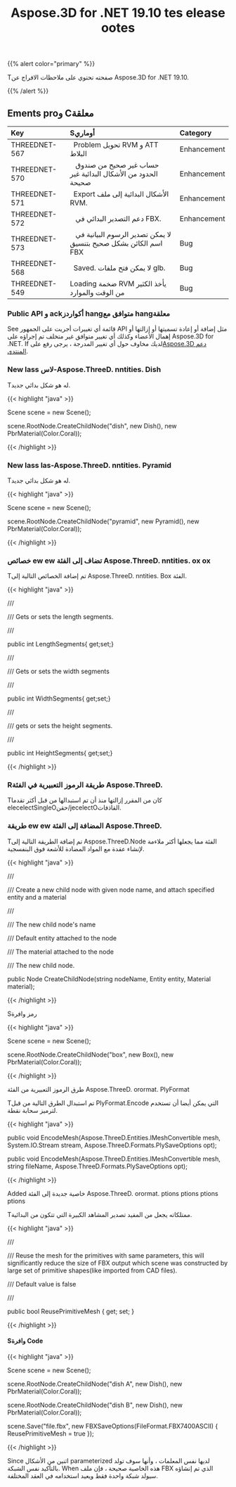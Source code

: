 ﻿---
title: Aspose.3D for .NET 19.10 tes elease ootes
type: docs
weight: 30
url: /ar/net/aspose-3d-for-net-19-10-release-notes/
---
{{% alert color="primary" %}} 

Tصفحته تحتوي على ملاحظات الافراج عن Aspose.3D for .NET 19.10.

{{% /alert %}} 
## **Ements proو Cمعلقة**

|**Key**|**Sأوماري**|**Category**|
|:- |:- |:- |
|THREEDNET-567 |` `Problem تحويل RVM و ATT البلاط|Enhancement|
|THREEDNET-570 |` ` حساب غير صحيح من صندوق الحدود من الأشكال البدائية غير صحيحة|Enhancement|
|THREEDNET-571 |` `Export الأشكال البدائية إلى ملف RVM.|Enhancement|
|THREEDNET-572 |` ` دعم التصدير البدائي في FBX.|Enhancement|
|THREEDNET-573 |` ` لا يمكن تصدير الرسوم البيانية في اسم الكائن بشكل صحيح بتنسيق FBX|Bug|
|THREEDNET-568 |` `Saved. لا يمكن فتح ملفات glb.|Bug|
|THREEDNET-549|Loading ضخمة RVM يأخذ الكثير من الوقت والموارد|Bug|
### **Public API و ackأكواردز hangمتوافق مع hangمعلقة**
See قائمة أي تغييرات أجريت على الجمهور API مثل إضافة أو إعادة تسميتها أو إزالتها أو إهمال الأعضاء وكذلك أي تغيير متوافق غير متخلف تم إجراؤه على Aspose.3D for .NET. If لديك مخاوف حول أي تغيير المدرجة ، يرجى رفع على[Aspose.3D دعم المنتدى](https://forum.aspose.com/c/3d).
### **New lass لاس-Aspose.ThreeD. nntities. Dish**
Tله هو شكل بدائي جديد.

{{< highlight "java" >}}

 Scene scene = new Scene();

scene.RootNode.CreateChildNode("dish", new Dish(), new PbrMaterial(Color.Coral));

{{< /highlight >}}
### **New lass las-Aspose.ThreeD. nntities. Pyramid**
Tله هو شكل بدائي جديد.

{{< highlight "java" >}}

 Scene scene = new Scene();

scene.RootNode.CreateChildNode("pyramid", new Pyramid(), new PbrMaterial(Color.Coral));

{{< /highlight >}}
### **خصائص ew ew تضاف إلى الفئة Aspose.ThreeD. nntities. ox ox**


Tتم إضافة الخصائص التالية إلى Aspose.ThreeD. nntities. Box الفئة.

{{< highlight "java" >}}

 /// <summary>

/// Gets or sets the length segments.

/// </summary>

public int LengthSegments{ get;set;}

/// <summary>

/// Gets or sets the width segments

/// </summary>

public int WidthSegments{ get;set;}

/// <summary>

/// gets or sets the height segments.

/// </summary>

public int HeightSegments{ get;set;}

{{< /highlight >}}
### **Rطريقة الرموز التعبيرية في الفئة Aspose.ThreeD.**
Tكان من المقرر إزالتها منذ أن تم استبدالها من قبل أكثر تقدما elecelectSingleOحقن/jecelectOالقاذفات.
### **طريقة ew ew المضافة إلى الفئة Aspose.ThreeD.**
Tتم إضافة الطريقة التالية إلى Aspose.ThreeD.Node الفئة مما يجعلها أكثر ملاءمة لإنشاء عقدة مع المواد المضادة للأشعة فوق البنفسجية.

{{< highlight "java" >}}

 /// <summary>

/// Create a new child node with given node name, and attach specified entity and a material

/// </summary>

/// <param name="nodeName">The new child node's name</param>

/// <param name="entity">Default entity attached to the node</param>

/// <param name="material">The material attached to the node</param>

/// <returns>The new child node.</returns>

public Node CreateChildNode(string nodeName, Entity entity, Material material);

{{< /highlight >}}

Sرمز وافرة

{{< highlight "java" >}}

 Scene scene = new Scene();

scene.RootNode.CreateChildNode("box", new Box(), new PbrMaterial(Color.Coral));

{{< /highlight >}}

طرق الرموز التعبيرية من الفئة Aspose.ThreeD. orormat. PlyFormat

Tتم استبدال الطرق التالية من قبل PlyFormat.Encode التي يمكن أيضا أن تستخدم لترميز سحابة نقطة.



{{< highlight "java" >}}

 public void EncodeMesh(Aspose.ThreeD.Entities.IMeshConvertible mesh, System.IO.Stream stream, Aspose.ThreeD.Formats.PlySaveOptions opt);

public void EncodeMesh(Aspose.ThreeD.Entities.IMeshConvertible mesh, string fileName, Aspose.ThreeD.Formats.PlySaveOptions opt);

{{< /highlight >}}

Added خاصية جديدة إلى الفئة Aspose.ThreeD. orormat. ptions ptions ptions ptions

Tممتلكاته يجعل من المفيد تصدير المشاهد الكبيرة التي تتكون من البدائية.



{{< highlight "java" >}}

 /// <summary>

/// Reuse the mesh for the primitives with same parameters, this will significantly reduce the size of FBX output which scene was constructed by large set of primitive shapes(like imported from CAD files).

/// Default value is false

/// </summary>

public bool ReusePrimitiveMesh { get; set; }

{{< /highlight >}}
#### **Sوافرة Code**
{{< highlight "java" >}}

 Scene scene = new Scene();

scene.RootNode.CreateChildNode("dish A", new Dish(), new PbrMaterial(Color.Coral));

scene.RootNode.CreateChildNode("dish B", new Dish(), new PbrMaterial(Color.Coral));

scene.Save("file.fbx", new FBXSaveOptions(FileFormat.FBX7400ASCII) { ReusePrimitiveMesh = true });

{{< /highlight >}}



Since اثنين من الأشكال parameterized لديها نفس المعلمات ، وأنها سوف تولد بالتأكيد نفس الشبكة. When هذه الخاصية صحيحة ، فإن ملف FBX الذي تم إنشاؤه سيولد شبكة واحدة فقط ويعيد استخدامه في العقد المختلفة.
